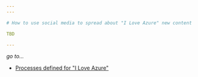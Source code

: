 ```yaml
---
---

# How to use social media to spread about "I Love Azure" new content

TBD

---
```

*go to...*

- [Processes defined for "I Love Azure"](..\..\Processes.md)
